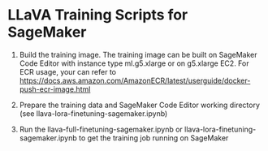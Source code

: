 # LLaVA Training Scripts for SageMaker
1. Build the training image.
The training image can be built on SageMaker Code Editor with instance type ml.g5.xlarge or on g5.xlarge EC2. For ECR usage, your can refer to https://docs.aws.amazon.com/AmazonECR/latest/userguide/docker-push-ecr-image.html 

2. Prepare the training data and SageMaker Code Editor working directory (see llava-lora-finetuning-sagemaker.ipynb)

3. Run the llava-full-finetuning-sagemaker.ipynb or llava-lora-finetuning-sagemaker.ipynb to get the training job running on SageMaker